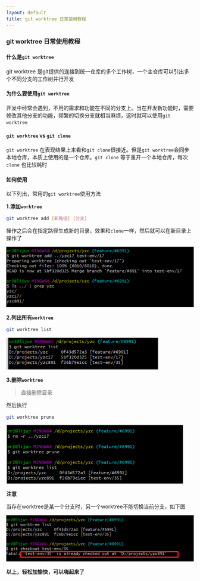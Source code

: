 ```yaml
---
layout: default
title: git worktree 日常使用教程
---
```


### **git worktree 日常使用教程**

#### **什么是`git worktree`**
git worktree 是git提供的连接到统一仓库的多个工作树，一个主仓库可以引出多个不同分支的工作树并行开发

#### **为什么要使用`git worktree`**
开发中经常会遇到，不用的需求和功能在不同的分支上。当在开发新功能时，需要修改其他分支的功能，频繁的切换分支就相当麻烦，这时就可以使用`git worktree`

#### **`git worktree` vs `git clone`**
`git worktree` 在表现结果上来看和`git clone`很接近。但是`git worktree`会同步本地仓库，本质上使用的是一个仓库。`git clone` 等于重开一个本地仓库，每次`clone` 也比较耗时

#### **如何使用**
以下列出，常用的`git worktree`使用方法

**1.添加`worktree`**

```bash 
git worktree add [新路径] [分支]
```

操作之后会在指定路径生成新的目录，效果和`clone`一样，然后就可以在新目录上操作了

![](/public/images/2020-12-10-git-worktree-jiao-chen-1.png)

**2.列出所有`worktree`**

```bash
git worktree list
```

![](/public/images/2020-12-10-git-worktree-jiao-chen-2.png)

**3.删除`worktree`**
> 直接删除目录

然后执行

```bash
git worktree prune
```

![](/public/images/2020-12-10-git-worktree-jiao-chen-3.png)

**注意**

当存在worktree是某一个分支时，另一个worktree不能切换当前分支，如下图

![](/public/images/2020-12-10-git-worktree-jiao-chen-4.png)

**以上，轻松加愉快，可以嗨起来了**